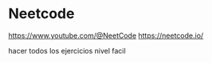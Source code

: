 # Neetcode

https://www.youtube.com/@NeetCode
https://neetcode.io/

hacer todos los ejercicios nivel facil